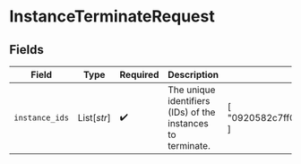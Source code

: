 # InstanceTerminateRequest


## Fields

| Field                                                       | Type                                                        | Required                                                    | Description                                                 | Example                                                     |
| ----------------------------------------------------------- | ----------------------------------------------------------- | ----------------------------------------------------------- | ----------------------------------------------------------- | ----------------------------------------------------------- |
| `instance_ids`                                              | List[*str*]                                                 | :heavy_check_mark:                                          | The unique identifiers (IDs) of the instances to terminate. | [<br/>"0920582c7ff041399e34823a0be62549"<br/>]              |